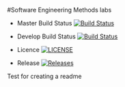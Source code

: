 #Software Engineering Methods labs

- Master Build Status [![Build Status](https://travis-ci.org/jonny-binns/sem.svg?branch=master)](https://travis-ci.org/jonny-binns/sem)

- Develop Build Status [![Build Status](https://travis-ci.org/jonny-binns/sem.svg?branch=develop)](https://travis-ci.org/jonny-binns/sem)

- Licence [![LICENSE](https://img.shields.io/github/license/jonny-binns/sem.svg?style=flat-square)](https://github.com/jonny-binns/sem/blob/master/LICENSE)

- Release [![Releases](https://img.shields.io/github/release/jonny-binns/sem/all.svg?style=flat-square)](https://github.com/jonny-binns/sem/releases)

Test for creating a readme